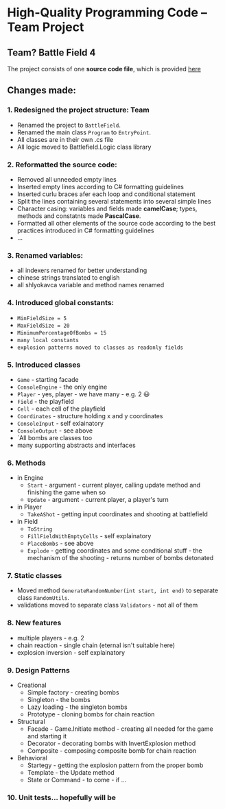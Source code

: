 High-Quality Programming Code – Team Project
=============================================

 Team? Battle Field 4
--------
The project consists of one  **source code file**, which is provided [here](https://github.com/kiko81/HQC---Battle-Field-4-TeamWork/blob/master/before/Program.cs)
## Changes made:
### 1.  Redesigned the project structure: Team 
-   Renamed the project to `BattleField`.
-   Renamed the main class `Program` to `EntryPoint`.
-   All classes are in their own .cs file
-   All logic moved to Battlefield.Logic class library 
### 2.  Reformatted the source code:
-   Removed all unneeded empty lines
-   Inserted empty lines according to C# formatting guidelines
-   Inserted curlu braces afer each loop and conditional statement
-   Split the lines containing several statements into several simple lines
-   Character casing: variables and fields made **camelCase**; types, methods and constatnts made **PascalCase**.
-   Formatted all other elements of the source code according to the best practices introduced in C# formatting guidelines
-   …
### 3.  Renamed variables:
-   all indexers renamed for better understanding
-   chinese strings translated to english
-   all shlyokavca variable and method names renamed 
### 4.  Introduced global constants:
-   `MinFieldSize = 5`
-   `MaxFieldSize = 20`
-   `MinimumPercentageOfBombs = 15`
-   `many local constants`
-   `explosion patterns moved to classes as readonly fields`
### 5.  Introduced classes
- `Game` - starting facade 
- `ConsoleEngine` - the only engine 
-  `Player` - yes, player - we have many - e.g. 2 :smiley:
-  `Field` - the playfield
-  `Cell` - each cell of the playfield
-  `Coordinates` - structure holding x and y coordinates
-  `ConsoleInput` - self exlainatory
-  `ConsoleOutput` - see above
-  `All bombs are classes too
-  many supporting abstracts and interfaces
### 6.  Methods
*   in Engine
    -   `Start` - argument - current player, calling update method and finishing the game when so 
    -   `Update` - argument - current player, a player's turn 
*   in Player
     -  `TakeAShot` - getting input coordinates and shooting at battlefield 
* in Field
    -   `ToString` 
    -   `FillFieldWithEmptyCells` - self explainatory
    -   `PlaceBombs` - see above
    -   `Explode` - getting coordinates and some conditional stuff - the mechanism of the shooting - returns number of bombs detonated

### 7.  Static classes
-   Moved method `GenerateRandomNumber(int start, int end)` to separate class `RandomUtils`.
-   validations moved to separate class `Validators` - not all of them 
### 8. New features 
-    multiple players - e.g. 2
-    chain reaction - single chain (eternal isn't suitable here)
-    explosion inversion - self explainatory
### 9. Design Patterns
- Creational
    -  Simple factory - creating bombs
    -  Singleton - the bombs 
    -  Lazy loading - the singleton bombs
    -  Prototype - cloning bombs for chain reaction
-   Structural
    - Facade - Game.Initiate method - creating all needed for the game and starting it
    - Decorator - decorating bombs with InvertExplosion method
    - Composite - composing composite bomb for chain reaction
-   Behavioral
    - Startegy - getting the explosion pattern from the proper bomb
    - Template - the Update method
    - State or Command - to come - if ...
### 10. Unit tests... hopefully will be